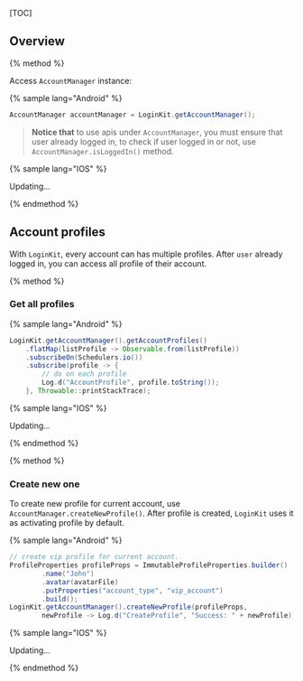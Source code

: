 [TOC]

## Overview

{% method %}

Access `AccountManager` instance:

{% sample lang="Android" %}

```java
AccountManager accountManager = LoginKit.getAccountManager();
```
> **Notice that** to use apis under `AccountManager`, you must ensure that
user already logged in, to check if user logged in or not, use `AccountManager.isLoggedIn()`
method.

{% sample lang="IOS" %}

Updating...

{% endmethod %}

## Account profiles
With `LoginKit`, every account can has multiple profiles. After `user` already logged in,
you can access all profile of their account.

{% method %}

### Get all profiles

{% sample lang="Android" %}

```java
LoginKit.getAccountManager().getAccountProfiles()
    .flatMap(listProfile -> Observable.from(listProfile))
    .subscribeOn(Schedulers.io())
    .subscribe(profile -> {
        // do on each profile
        Log.d("AccountProfile", profile.toString());
    }, Throwable::printStackTrace);
```

{% sample lang="IOS" %}

Updating...

{% endmethod %}

{% method %}

### Create new one
To create new profile for current account, use `AccountManager.createNewProfile()`.
After profile is created, `LoginKit` uses it as activating profile by default.

{% sample lang="Android" %}

```java
// create vip profile for current account.
ProfileProperties profileProps = ImmutableProfileProperties.builder()
        .name("John")  
        .avatar(avatarFile)
        .putProperties("account_type", "vip_account")
        .build();
LoginKit.getAccountManager().createNewProfile(profileProps,
        newProfile -> Log.d("CreateProfile", "Success: " + newProfile));
```

{% sample lang="IOS" %}

Updating...

{% endmethod %}

